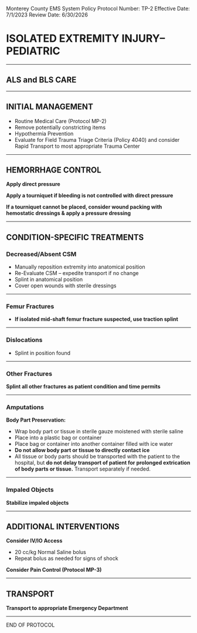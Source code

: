 Monterey County EMS System Policy
Protocol Number: TP-2
Effective Date: 7/1/2023
Review Date: 6/30/2026

# ISOLATED EXTREMITY INJURY–PEDIATRIC

---

## ALS and BLS CARE

---

## INITIAL MANAGEMENT

- Routine Medical Care (Protocol MP-2)
- Remove potentially constricting items
- Hypothermia Prevention
- Evaluate for Field Trauma Triage Criteria (Policy 4040) and consider Rapid Transport to most appropriate Trauma Center

---

## HEMORRHAGE CONTROL

**Apply direct pressure**

**Apply a tourniquet if bleeding is not controlled with direct pressure**

**If a tourniquet cannot be placed, consider wound packing with hemostatic dressings & apply a pressure dressing**

---

## CONDITION-SPECIFIC TREATMENTS

### Decreased/Absent CSM

- Manually reposition extremity into anatomical position
- Re-Evaluate CSM – expedite transport if no change
- Splint in anatomical position
- Cover open wounds with sterile dressings

---

### Femur Fractures

- **If isolated mid-shaft femur fracture suspected, use traction splint**

---

### Dislocations

- Splint in position found

---

### Other Fractures

**Splint all other fractures as patient condition and time permits**

---

### Amputations

**Body Part Preservation:**

- Wrap body part or tissue in sterile gauze moistened with sterile saline
- Place into a plastic bag or container
- Place bag or container into another container filled with ice water
- **Do not allow body part or tissue to directly contact ice**
- All tissue or body parts should be transported with the patient to the hospital, but **do not delay transport of patient for prolonged extrication of body parts or tissue.** Transport separately if needed.

---

### Impaled Objects

**Stabilize impaled objects**

---

## ADDITIONAL INTERVENTIONS

**Consider IV/IO Access**
- 20 cc/kg Normal Saline bolus
- Repeat bolus as needed for signs of shock

**Consider Pain Control (Protocol MP-3)**

---

## TRANSPORT

**Transport to appropriate Emergency Department**

---

END OF PROTOCOL

